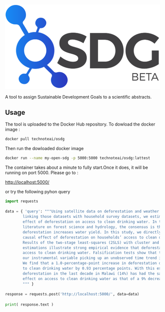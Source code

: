 
![OSDG Logo](/images/OSDG.png)


A tool to assign Sustainable Development Goals to a scientific abstracts.

## Usage

The tool is uploaded to the Docker Hub repository. To dowload the docker image :

```bash 
docker pull technoteai/osdg
```

Then run the dowloaded docker image

 ```bash 
 docker run --name my-open-sdg -p 5000:5000 technoteai/osdg:lattest
 ```

The container takes about a minute to fully start.Once it does, it will be running on port 5000. Please go to :

[http://localhost:5000/](http://localhost:5000/)

or try the following pyhon query 

```python
import requests 

data = { 'query': """Using satellite data on deforestation and weather in Malawi and 
        linking those datasets with household survey datasets, we estimate the causal 
        effect of deforestation on access to clean drinking water. In the existing 
        literature on forest science and hydrology, the consensus is that 
        deforestation increases water yield. In this study, we directly examine the 
        causal effect of deforestation on households’ access to clean drinking water. 
        Results of the two-stage least-squares (2SLS) with cluster and time fixed-effect 
        estimations illustrate strong empirical evidence that deforestation decreases 
        access to clean drinking water. Falsification tests show that the possibility of 
        our instrumental variable picking up an unobserved time trend is very unlikely. 
        We find that a 1.0-percentage-point increase in deforestation decreases access 
        to clean drinking water by 0.93 percentage points. With this estimated impact, 
        deforestation in the last decade in Malawi (14%) has had the same magnitude of 
        effect on access to clean drinking water as that of a 9% decrease in rainfall.
        """ }

response = requests.post('http://localhost:5000/', data=data)

print( response.text )
```

